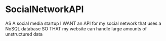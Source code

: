# SocialNetworkAPI
AS A social media startup I WANT an API for my social network that uses a NoSQL database SO THAT my website can handle large amounts of unstructured data
